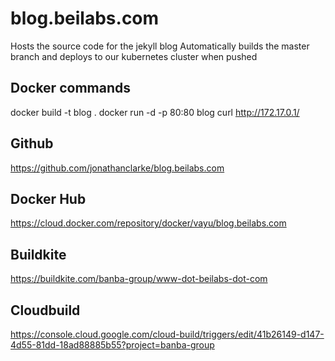 # blog.beilabs.com
Hosts the source code for the jekyll blog
Automatically builds the master branch and deploys to our kubernetes cluster when pushed

## Docker commands
docker build -t blog .
docker run -d -p 80:80 blog
curl http://172.17.0.1/

## Github
https://github.com/jonathanclarke/blog.beilabs.com

## Docker Hub
https://cloud.docker.com/repository/docker/vayu/blog.beilabs.com

## Buildkite
https://buildkite.com/banba-group/www-dot-beilabs-dot-com

## Cloudbuild
https://console.cloud.google.com/cloud-build/triggers/edit/41b26149-d147-4d55-81dd-18ad88885b55?project=banba-group
